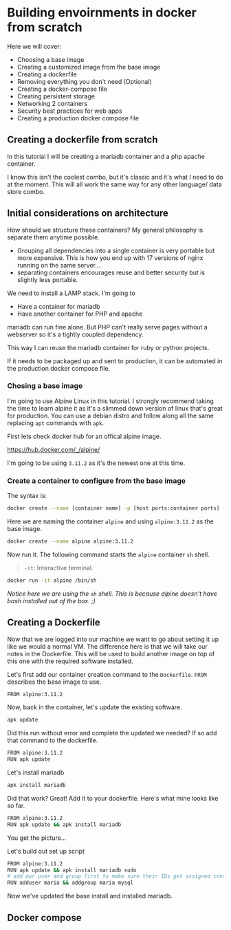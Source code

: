 # Building envoirnments in docker from scratch

Here we will cover:

-   Choosing a base image
-   Creating a customized image from the base image
-   Creating a dockerfile
-   Removing everything you don't need (Optional)
-   Creating a docker-compose file
-   Creating persistent storage
-   Networking 2 containers
-   Security best practices for web apps
-   Creating a production docker compose file

## Creating a dockerfile from scratch

In this tutorial I will be creating a mariadb container and a php apache container. 

I know this isn't the coolest combo, but it's classic and it's what I need to do at the moment. This will all work the same way for any other language/ data store combo.

## Initial considerations on architecture

How should we structure these containers? My general philosophy is separate them anytime possible.

-   Grouping all dependencies into a single container is very portable but more expensive. This is how you end up with 17 versions of nginx running on the same server...
-   separating containers encourages reuse and better security but is slightly less portable.

We need to install a LAMP stack. I'm going to

-   Have a container for mariadb
-   Have another container for PHP and apache

mariadb can run fine alone. But PHP can't really serve pages without a webserver so it's a tightly coupled dependency.

This way I can reuse the mariadb container for ruby or python projects.

If it needs to be packaged up and sent to production, it can be automated in the production docker compose file.

### Chosing a base image

I'm going to use Alpine Linux in this tutorial. I strongly recommend taking the time to learn alpine it as it's a slimmed down version of linux that's great for production. You can use a debian distro and follow along all the same replacing `apt` commands with `apk`.

First lets check docker hub for an offical alpine image.

<https://hub.docker.com/_/alpine/>

I'm going to be using `3.11.2` as it's the newest one at this time.

### Create a container to configure from the base image

The syntax is:

```bash
docker create --name [container name] -p [host ports:container ports] [base image location]
```

Here we are naming the container `alpine` and using `alpine:3.11.2` as the base image.

```bash
docker create --name alpine alpine:3.11.2
```

Now run it. The following command starts the `alpine` container `sh` shell. 

> `-it`: Interactive terminal.

```bash
docker run -it alpine /bin/sh
```

_Notice here we are using the `sh` shell. This is because alpine doesn't have bash installed out of the box. ;)_

## Creating a Dockerfile

Now that we are logged into our machine we want to go about setting it up like we would a normal VM. The difference here is that we will take our notes in the Dockerfile. This will be used to build another image on top of this one with the required software installed.

Let's first add our container creation command to the `Dockerfile`. `FROM` describes the base image to use.

```bash
FROM alpine:3.11.2
```

Now, back in the container, let's update the existing software.

```bash
apk update
```

Did this run without error and complete the updated we needed? If so add that command to the dockerfile.

```bash
FROM alpine:3.11.2
RUN apk update
```

Let's install mariadb

```bash
apk install mariadb
```

Did that work? Great! Add it to your dockerfile. Here's what mine looks like so far.

```bash
FROM alpine:3.11.2
RUN apk update && apk install mariadb
```

You get the picture...

Let's build out set up script

```bash
FROM alpine:3.11.2
RUN apk update && apk install mariadb sudo
# add our user and group first to make sure their IDs get assigned consistently, regardless of whatever dependencies get added
RUN adduser maria && addgroup maria mysql
```

Now we've updated the base install and installed mariadb.

## Docker compose
